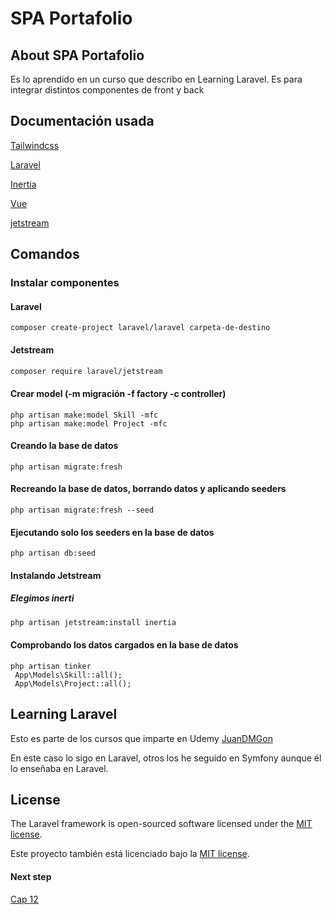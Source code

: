 # SPA Portafolio

## About SPA Portafolio

Es lo aprendido en un curso que describo en Learning Laravel.
Es para integrar distintos componentes de front y back

## Documentación usada

[Tailwindcss](https://tailwindcss.com/docs/installation)

[Laravel](https://laravel.com/docs/8.x/installation)

[Inertia](https://inertiajs.com/)

[Vue](https://vuejs.org/guide/introduction.html)

[jetstream](https://jetstream.laravel.com/3.x/introduction.html)

## Comandos

### Instalar componentes
#### Laravel
```
composer create-project laravel/laravel carpeta-de-destino
```

#### Jetstream
```bash
composer require laravel/jetstream
```
#### Crear model (-m migración -f factory -c controller)
```
php artisan make:model Skill -mfc
php artisan make:model Project -mfc
```

#### Creando la base de datos
```
php artisan migrate:fresh
```
#### Recreando la base de datos, borrando datos y aplicando seeders
```
php artisan migrate:fresh --seed
```
#### Ejecutando solo los seeders en la base de datos
```
php artisan db:seed
```

#### Instalando Jetstream
##### Elegimos inerti
```bash
php artisan jetstream:install inertia
```

#### Comprobando los datos cargados en la base de datos
```
php artisan tinker
 App\Models\Skill::all();
 App\Models\Project::all();
```


## Learning Laravel

Esto es parte de los cursos que imparte en Udemy [JuanDMGon](https://www.udemy.com/user/juandavidmezagonzlez/)

En este caso lo sigo en Laravel, otros los he seguido en Symfony aunque él lo enseñaba en Laravel.

## License

The Laravel framework is open-sourced software licensed under the [MIT license](https://opensource.org/licenses/MIT).

Este proyecto también está licenciado bajo la [MIT license](https://opensource.org/licenses/MIT). 


#### Next step

[Cap 12](https://www.udemy.com/course/usa-laravel-y-crea-un-spa-con-vue-intertia-y-tailwind-css/learn/lecture/31415710#questions/17832372)
